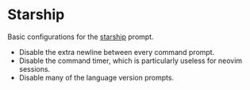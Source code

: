 # Starship

Basic configurations for the [starship](https://starship.rs) prompt.

* Disable the extra newline between every command prompt.
* Disable the command timer, which is particularly useless for neovim sessions.
* Disable many of the language version prompts.
